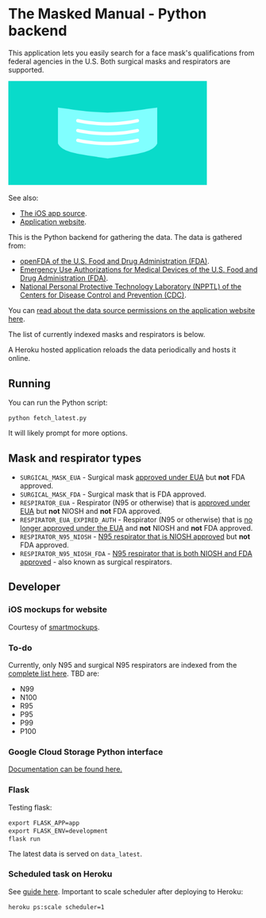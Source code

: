 # The Masked Manual - Python backend

This application lets you easily search for a face mask's qualifications from federal agencies in the U.S. Both surgical masks and respirators are supported.

<img src="static/logo_social_media.png" alt="drawing" width="400"/>

See also:
* [The iOS app source](https://github.com/smrfeld/the-masked-manual-ios).
* [Application website](https://the-masked-manual.herokuapp.com).

This is the Python backend for gathering the data. The data is gathered from:
* [openFDA of the U.S. Food and Drug Administration (FDA)](https://open.fda.gov/).
* [Emergency Use Authorizations for Medical Devices of the U.S. Food and Drug Administration (FDA)](https://www.fda.gov/medical-devices/coronavirus-disease-2019-covid-19-emergency-use-authorizations-medical-devices/personal-protective-equipment-euas).
* [National Personal Protective Technology Laboratory (NPPTL) of the Centers for Disease Control and Prevention (CDC)](https://www.cdc.gov/niosh/npptl/).

You can [read about the data source permissions on the application website here](https://the-masked-manual.herokuapp.com).

The list of currently indexed masks and respirators is below.

A Heroku hosted application reloads the data periodically and hosts it online.

## Running

You can run the Python script:
```
python fetch_latest.py
```
It will likely prompt for more options.

## Mask and respirator types

* `SURGICAL_MASK_EUA` - Surgical mask [approved under EUA](https://www.fda.gov/medical-devices/coronavirus-disease-2019-covid-19-emergency-use-authorizations-medical-devices/personal-protective-equipment-euas#surgicalmasks) but **not** FDA approved.
* `SURGICAL_MASK_FDA` - Surgical mask that is FDA approved.
* `RESPIRATOR_EUA` - Respirator (N95 or otherwise) that is [approved under EUA](https://www.fda.gov/medical-devices/coronavirus-disease-2019-covid-19-emergency-use-authorizations-medical-devices/personal-protective-equipment-euas#nonniosh) but **not** NIOSH and **not** FDA approved.
* `RESPIRATOR_EUA_EXPIRED_AUTH` - Respirator (N95 or otherwise) that is [no longer approved under the EUA](https://www.fda.gov/medical-devices/coronavirus-disease-2019-covid-19-emergency-use-authorizations-medical-devices/personal-protective-equipment-euas#nonniosh) and **not** NIOSH and **not** FDA approved.
* `RESPIRATOR_N95_NIOSH` - [N95 respirator that is NIOSH approved](https://www.cdc.gov/niosh/npptl/topics/respirators/disp_part/N95list1.html) but **not** FDA approved.
* `RESPIRATOR_N95_NIOSH_FDA` - [N95 respirator that is both NIOSH and FDA approved](https://www.cdc.gov/niosh/npptl/topics/respirators/disp_part/respsource3surgicaln95.html) - also known as surgical respirators.

## Developer

### iOS mockups for website

Courtesy of [smartmockups](https://smartmockups.com/mockup/iphone-11-pro-in-4-colors-h98h3GkI8T).

### To-do

Currently, only N95 and surgical N95 respirators are indexed from the [complete list here](https://www.cdc.gov/niosh/npptl/topics/respirators/disp_part/default.html).
TBD are:
* N99
* N100
* R95
* P95
* P99
* P100

### Google Cloud Storage Python interface

[Documentation can be found here.](https://googleapis.dev/python/storage/latest/index.html)

### Flask

Testing flask:
```
export FLASK_APP=app
export FLASK_ENV=development
flask run
```

The latest data is served on `data_latest`.

### Scheduled task on Heroku

See [guide here](https://devcenter.heroku.com/articles/clock-processes-python). Important to scale scheduler after deploying to Heroku:
```
heroku ps:scale scheduler=1
```
